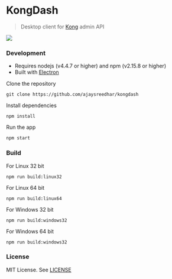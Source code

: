 # KongDash

> Desktop client for [Kong](https://getkong.org/) admin API

[![](screenshot.jpg)](https://ajaysreedhar.github.io/kongdash/)

### Development
- Requires nodejs (v4.4.7 or higher) and npm (v2.15.8 or higher)
- Built with [Electron](http://electron.atom.io/)

Clone the repository
```shell
git clone https://github.com/ajaysreedhar/kongdash
```

Install dependencies
```shell
npm install
```

Run the app
```shell
npm start
```

### Build

For Linux 32 bit
```shell
npm run build:linux32
```

For Linux 64 bit
```shell
npm run build:linux64
```

For Windows 32 bit
```shell
npm run build:windows32
```

For Windows 64 bit
```shell
npm run build:windows32
```


### License
MIT License. See [LICENSE](LICENSE)
